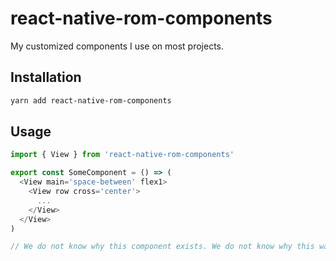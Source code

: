# react-native-rom-components

My customized components I use on most projects. 

## Installation

```sh
yarn add react-native-rom-components
```

## Usage

```js
import { View } from 'react-native-rom-components'

export const SomeComponent = () => (
  <View main='space-between' flex1>
    <View row cross='center'>
      ...
    </View>
  </View>
)

// We do not know why this component exists. We do not know why this was built. We do not know why this documentation is incomplete. We do not know when I'll be diligent enough to finish this. We only know that day is not this day.
```